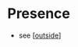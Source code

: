 # Presence

- see [[outside]]

[//begin]: # "Autogenerated link references for markdown compatibility"
[outside]: outside.md "Outside"
[//end]: # "Autogenerated link references"